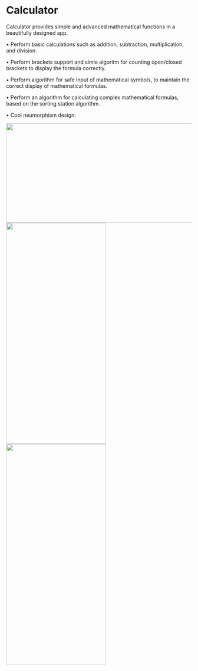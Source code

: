 # Calculator

Calculator provides simple and advanced mathematical functions in a beautifully designed app.

• Perform basic calculations such as addition, subtraction, multiplication, and division.

• Perform brackets support and simle algoritm for counting open/closed brackets to display the formula correctly.

• Perform algorithm for safe input of mathematical symbols, to maintain the correct display of mathematical formulas.

• Perform an algorithm for calculating complex mathematical formulas, based on the sorting station algorithm.

• Cool neumorphism design.

<img src="https://user-images.githubusercontent.com/92873911/164435759-e673440f-7c29-49ab-b251-403100d36082.png" width="600" height="270">
<img src="https://user-images.githubusercontent.com/92873911/164435949-d4a6f6d1-4f1b-43c2-92b7-fdf68cf94bdc.png" width="270" height="600">
<img src="https://user-images.githubusercontent.com/92873911/164436029-7c05913b-670c-4b42-9767-2256b7f72a69.png" width="270" height="600">

